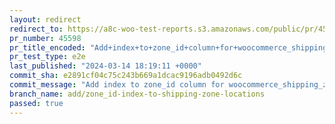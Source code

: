 ```yaml
---
layout: redirect
redirect_to: https://a8c-woo-test-reports.s3.amazonaws.com/public/pr/45598/e2e/index.html
pr_number: 45598
pr_title_encoded: "Add+index+to+zone_id+column+for+woocommerce_shipping_zone_locations"
pr_test_type: e2e
last_published: "2024-03-14 18:19:11 +0000"
commit_sha: e2891cf04c75c243b669a1dcac9196adb0492d6c
commit_message: "Add index to zone_id column for woocommerce_shipping_zone_locations"
branch_name: add/zone_id-index-to-shipping-zone-locations
passed: true
---
```

